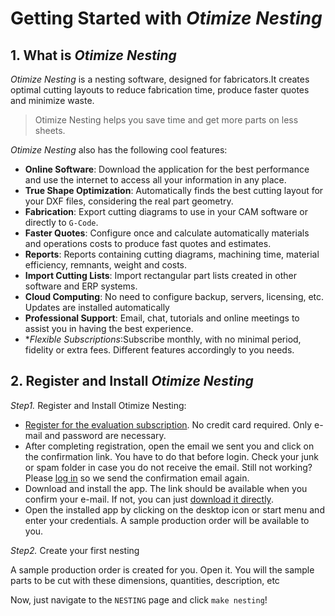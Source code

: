 Getting Started with *Otimize Nesting*
===============

## 1. What is *Otimize Nesting*

*Otimize Nesting* is a nesting software, designed for fabricators.It creates optimal cutting layouts to reduce fabrication time, produce faster quotes and minimize waste.​

> Otimize Nesting helps you save time and get
more parts on less sheets.

*Otimize Nesting* also has the following cool features:

* **Online Software**: Download the application for the best performance and use the internet to access all your information in any place.
* **True Shape Optimization**: Automatically finds the best cutting layout for your DXF files, considering the real part geometry.
* **Fabrication**: Export cutting diagrams to use in your CAM software or directly to `G-Code`.
* **Faster Quotes**: Configure once and calculate automatically materials and operations costs to produce fast quotes and estimates.
* **Reports**: Reports containing cutting diagrams, machining time, material efficiency, remnants, weight and costs.
* **Import Cutting Lists**: Import rectangular part lists created in other software and ERP systems.
* **Cloud Computing**: No need to configure backup, servers, licensing, etc. Updates are installed automatically
* **Professional Support**: Email, chat, tutorials and online meetings to assist you in having the best experience.
* **Flexible Subscriptions*:Subscribe monthly, with no minimal period, fidelity or extra fees. Different features accordingly to you needs.

## 2. Register and Install *Otimize Nesting*

*Step1.* Register and Install Otimize Nesting:
* [Register for the evaluation subscription](http://app.otimizenesting.com). No credit card required. Only e-mail and password are necessary.
* After completing registration, open the email we sent you and click on the confirmation link. You have to do that before login. Check your junk or spam folder in case you do not receive the email. Still not working? Please [log in](http://app.otimizenesting.com) so we send the confirmation email again.
* Download and install the app. The link should be available when you confirm your e-mail. If not, you can just [download it directly](https://www.otimizenesting.com/download-app).
* Open the installed app by clicking on the desktop icon or start menu and enter your credentials. A sample production order will be available to you.

*Step2.* Create your first nesting

A sample production order is created for you. Open it. You will the sample parts to be cut with these dimensions, quantities, description, etc

Now, just navigate to the `NESTING` page and click `make nesting`!